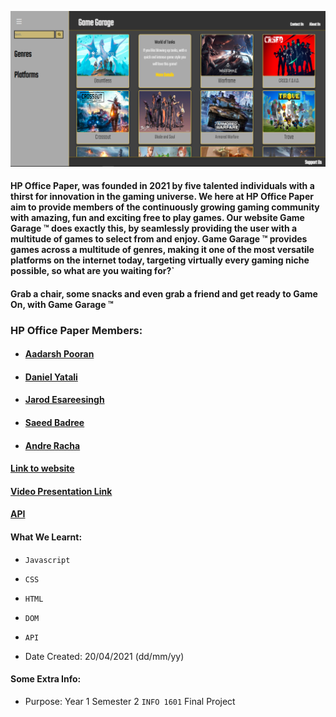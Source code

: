 ![alt text](https://github.com/DanielYatali/FTPGAMES/blob/main/image.png)


#### HP Office Paper, was founded in 2021 by five talented individuals with a thirst for innovation in the gaming universe. We here at HP Office Paper aim to provide members of the continuously growing gaming community with amazing, fun and exciting free to play games. Our website Game Garage ™ does exactly this, by seamlessly providing the user with a multitude of games to select from and enjoy. Game Garage ™ provides games across a multitude of genres, making it one of the most versatile platforms on the internet today, targeting virtually every gaming niche possible, so what are you waiting for?`

#### Grab a chair, some snacks and even grab a friend and get ready to Game On, with Game Garage ™

### HP Office Paper Members:

* #### [Aadarsh Pooran](https://github.com/AadarshPooran)

* #### [Daniel Yatali](https://github.com/DanielYatali)

* #### [Jarod Esareesingh](https://github.com/Updeus)

* #### [Saeed Badree](https://github.com/SaeedBadree)

* #### [Andre Racha](https://github.com/AndreRacha)

#### [Link to website](https://hpofficepaper-freegames.netlify.app)

#### [Video Presentation Link](https://youtu.be/og1y8cgCMAQ)

#### [API](https://www.freetogame.com/api-doc)

#### What We Learnt:
* `Javascript`
* `CSS`
* `HTML`
* `DOM`
* `API`

* Date Created: 20/04/2021 (dd/mm/yy)

#### Some Extra Info:
* Purpose: Year 1 Semester 2 `INFO 1601` Final Project
